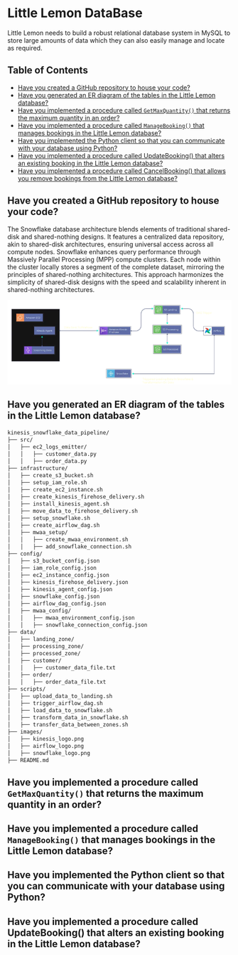 # Little Lemon DataBase
Little Lemon needs to build a robust relational database system in MySQL to store large amounts of data which they can also easily manage and locate as required. 

## Table of Contents 

- [Have you created a GitHub repository to house your code?](#Have_you_created_a_GitHub_repository_to_house_your_code?)
- [Have you generated an ER diagram of the tables in the Little Lemon database?](#Have_you_generated_an_ER_diagram_of_the_tables_in_the_Little_Lemon_database?)
- [Have you implemented a procedure called `GetMaxQuantity()` that returns the maximum quantity in an order?](#Have_you_implemented_a_procedure_called_GetMaxQuantity()_that_returns_the_maximum_quantity_in_an_order?)
- [Have you implemented a procedure called `ManageBooking()`  that manages bookings in the Little Lemon database?](#Have_you_implemented_a_procedure_called_ManageBooking()_that_manages_bookings_in_the_Little_Lemon_database?)
- [Have you implemented the Python client so that you can communicate with your database using Python?](#Have_you_implemented_the_Python_client_so_that_you_can_communicate_with_your_database_using_Python?)
- [Have you implemented a procedure called UpdateBooking()  that alters an existing booking in the Little Lemon database?](#contribution) 
- [Have you implemented a procedure called CancelBooking() that allows you remove bookings from the Little Lemon database?](#contact) 
  
## Have you created a GitHub repository to house your code?

The Snowflake database architecture blends elements of traditional shared-disk and shared-nothing designs. It features a centralized data repository, akin to shared-disk architectures, ensuring universal access across all compute nodes. Snowflake enhances query performance through Massively Parallel Processing (MPP) compute clusters. Each node within the cluster locally stores a segment of the complete dataset, mirroring the principles of shared-nothing architectures. This approach harmonizes the simplicity of shared-disk designs with the speed and scalability inherent in shared-nothing architectures. 

![diagram](https://github.com/diegovillatoromx/Airflow-Managed-ETL-for-Snowflake-and-AWS-Data/blob/main/data_architecture.png)

## Have you generated an ER diagram of the tables in the Little Lemon database?
 
```terminal
kinesis_snowflake_data_pipeline/
├── src/
│   ├── ec2_logs_emitter/
│   │   ├── customer_data.py
│   │   ├── order_data.py
├── infrastructure/
│   ├── create_s3_bucket.sh
│   ├── setup_iam_role.sh
│   ├── create_ec2_instance.sh
│   ├── create_kinesis_firehose_delivery.sh
│   ├── install_kinesis_agent.sh
│   ├── move_data_to_firehose_delivery.sh
│   ├── setup_snowflake.sh
│   ├── create_airflow_dag.sh
│   ├── mwaa_setup/
│   │   ├── create_mwaa_environment.sh
│   │   ├── add_snowflake_connection.sh
├── config/
│   ├── s3_bucket_config.json
│   ├── iam_role_config.json
│   ├── ec2_instance_config.json
│   ├── kinesis_firehose_delivery.json
│   ├── kinesis_agent_config.json
│   ├── snowflake_config.json
│   ├── airflow_dag_config.json
│   ├── mwaa_config/
│   │   ├── mwaa_environment_config.json
│   │   ├── snowflake_connection_config.json
├── data/
│   ├── landing_zone/
│   ├── processing_zone/
│   ├── processed_zone/
│   ├── customer/
│   │   ├── customer_data_file.txt
│   ├── order/
│   │   ├── order_data_file.txt
├── scripts/
│   ├── upload_data_to_landing.sh
│   ├── trigger_airflow_dag.sh
│   ├── load_data_to_snowflake.sh
│   ├── transform_data_in_snowflake.sh
│   ├── transfer_data_between_zones.sh
├── images/
│   ├── kinesis_logo.png
│   ├── airflow_logo.png
│   ├── snowflake_logo.png
├── README.md

```

## Have you implemented a procedure called `GetMaxQuantity()` that returns the maximum quantity in an order? 

## Have you implemented a procedure called `ManageBooking()`  that manages bookings in the Little Lemon database?

## Have you implemented the Python client so that you can communicate with your database using Python?

## Have you implemented a procedure called UpdateBooking()  that alters an existing booking in the Little Lemon database?

